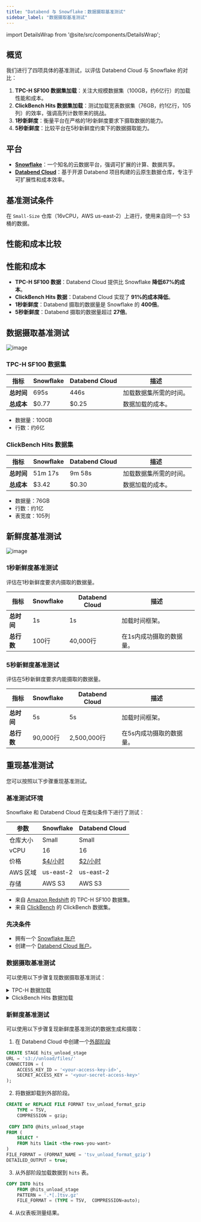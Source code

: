 ```yaml
---
title: "Databend 与 Snowflake：数据摄取基准测试"
sidebar_label: "数据摄取基准测试"
---
```


import DetailsWrap from '@site/src/components/DetailsWrap';

## 概览

我们进行了四项具体的基准测试，以评估 Databend Cloud 与 Snowflake 的对比：
1. **TPC-H SF100 数据集加载**：关注大规模数据集（100GB，约6亿行）的加载性能和成本。
2. **ClickBench Hits 数据集加载**：测试加载宽表数据集（76GB，约1亿行，105列）的效率，强调高列计数带来的挑战。
3. **1秒新鲜度**：衡量平台在严格的1秒新鲜度要求下摄取数据的能力。
4. **5秒新鲜度**：比较平台在5秒新鲜度约束下的数据摄取能力。

## 平台
- **[Snowflake](https://snowflake.com)**：一个知名的云数据平台，强调可扩展的计算、数据共享。
- **[Databend Cloud](https://databend.com)**：基于开源 Databend 项目构建的云原生数据仓库，专注于可扩展性和成本效率。

## 基准测试条件
在 `Small-Size` 仓库（16vCPU，AWS us-east-2）上进行，使用来自同一个 S3 桶的数据。

## 性能和成本比较

## 性能和成本
- **TPC-H SF100 数据**：Databend Cloud 提供比 Snowflake **降低67%的成本**。
- **ClickBench Hits 数据**：Databend Cloud 实现了 **91%的成本降低**。
- **1秒新鲜度**：Databend 摄取的数据量是 Snowflake 的 **400倍**。
- **5秒新鲜度**：Databend 摄取的数据量超过 **27倍**。

## 数据摄取基准测试

![image](https://github.com/datafuselabs/databend/assets/172204/c61d7a40-f6fe-4fb9-83e8-06ea9599aeb4)

### TPC-H SF100 数据集

| 指标             | Snowflake | Databend Cloud | 描述                     |
|------------------|-----------|----------------|--------------------------|
| **总时间**       | 695s      | 446s           | 加载数据集所需的时间。   |
| **总成本**       | $0.77     | $0.25          | 数据加载的成本。         |

- 数据量：100GB
- 行数：约6亿

### ClickBench Hits 数据集

| 指标             | Snowflake | Databend Cloud | 描述                     |
|------------------|-----------|----------------|--------------------------|
| **总时间**       | 51m 17s   | 9m 58s         | 加载数据集所需的时间。   |
| **总成本**       | $3.42     | $0.30          | 数据加载的成本。         |

- 数据量：76GB
- 行数：约1亿
- 表宽度：105列


## 新鲜度基准测试

![image](https://github.com/datafuselabs/databend/assets/172204/41b04e6a-9027-47bf-a749-49c267a7f9ec)

### 1秒新鲜度基准测试

评估在1秒新鲜度要求内摄取的数据量。

| 指标             | Snowflake | Databend Cloud | 描述                                          |
|------------------|-----------|----------------|------------------------------------------------|
| **总时间**       | 1s        | 1s             | 加载时间框架。                                  |
| **总行数**       | 100行     | 40,000行       | 在1s内成功摄取的数据量。                        |

### 5秒新鲜度基准测试

评估在5秒新鲜度要求内能摄取的数据量。

| 指标             | Snowflake   | Databend Cloud | 描述                                         |
|------------------|-------------|----------------|------------------------------------------------|
| **总时间**       | 5s          | 5s             | 加载时间框架。                                 |
| **总行数**       | 90,000行    | 2,500,000行    | 在5s内成功摄取的数据量。                        |


## 重现基准测试

您可以按照以下步骤重现基准测试。

### 基准测试环境

Snowflake 和 Databend Cloud 在类似条件下进行了测试：

| 参数            | Snowflake                                                                | Databend Cloud                            |
|----------------|--------------------------------------------------------------------------|-------------------------------------------|
| 仓库大小        | Small                                                                    | Small                                     |
| vCPU           | 16                                                                       | 16                                        |
| 价格            | [$4/小时](https://www.snowflake.com/en/data-cloud/pricing-options/)      | [$2/小时](https://www.databend.com/plan/) |
| AWS 区域       | us-east-2                                                                | us-east-2                                 |
| 存储            | AWS S3                                                                   | AWS S3                                    |

- 来自 [Amazon Redshift](https://github.com/awslabs/amazon-redshift-utils/tree/master/src/CloudDataWarehouseBenchmark/Cloud-DWB-Derived-from-TPCH) 的 TPC-H SF100 数据集。
- 来自 [ClickBench](https://github.com/ClickHouse/ClickBench) 的 ClickBench 数据集。

### 先决条件

- 拥有一个 [Snowflake 账户](https://singup.snowflake.com)
- 创建一个 [Databend Cloud 账户](https://www.databend.com/apply/)。


### 数据摄取基准测试

可以使用以下步骤复现数据摄取基准测试：

<DetailsWrap>

<details>
  <summary>TPC-H 数据加载</summary>

1. **Snowflake 数据加载**：
   - 登录您的 [Snowflake 账户](https://app.snowflake.com/)。
   - 创建与 TPC-H 架构相对应的表。[SQL 脚本](https://github.com/datafuselabs/wizard/blob/ee9b72a11ac5d977f9a81d17fa34eb47a02ef2ba/benchsb/sql/snow/setup.sql#L1-L92)。
   - 使用 `COPY INTO` 命令从 AWS S3 加载数据。[SQL 脚本](https://github.com/datafuselabs/wizard/blob/ee9b72a11ac5d977f9a81d17fa34eb47a02ef2ba/benchsb/sql/snow/setup.sql#L95-L102)。

2. **Databend Cloud 数据加载**：
   - 登录您的 [Databend Cloud 账户](https://app.databend.com)。
   - 创建必要的表，与 TPC-H 架构相对应。[SQL 脚本](https://github.com/datafuselabs/wizard/blob/ee9b72a11ac5d977f9a81d17fa34eb47a02ef2ba/benchsb/sql/bend/setup.sql#L1-L92)。
   - 使用与 Snowflake 类似的方法从 AWS S3 加载数据。[SQL 脚本](https://github.com/datafuselabs/wizard/blob/ee9b72a11ac5d977f9a81d17fa34eb47a02ef2ba/benchsb/sql/bend/setup.sql#L95-L133)。

</details>

<details>
  <summary> ClickBench Hits 数据加载</summary>

1. **Snowflake 数据加载**：
   - 登录您的 [Snowflake 账户](https://app.snowflake.com/)。
   - 创建与 `hits` 架构相对应的表。[SQL 脚本](https://gist.github.com/BohuTANG/2a23e5f829a8d180f7388c530526ab21?permalink_comment_id=4991762#file-hits-snowflake-schema)。
   - 使用 `COPY INTO` 命令从 AWS S3 加载数据。[SQL 脚本](https://gist.github.com/BohuTANG/2a23e5f829a8d180f7388c530526ab21?permalink_comment_id=4991762#gistcomment-4991762)。

2. **Databend Cloud 数据加载**：
   - 登录您的 [Databend Cloud 账户](https://app.databend.com)。
   - 创建必要的表，与 `hits` 架构相对应。[SQL 脚本](https://gist.github.com/BohuTANG/ab45d251c533dcf0b1ccd3ea1263b8a0#file-hits-databend-schema)。
   - 使用与 Snowflake 类似的方法从 AWS S3 加载数据。[SQL 脚本](https://gist.github.com/BohuTANG/ab45d251c533dcf0b1ccd3ea1263b8a0?permalink_comment_id=4991767#gistcomment-4991767)。

</details>

</DetailsWrap>

### 新鲜度基准测试

可以使用以下步骤复现新鲜度基准测试的数据生成和摄取：


1. 在 Databend Cloud 中创建一个[外部阶段](https://docs.databend.com/sql/sql-commands/ddl/stage/ddl-create-stage#example-2-create-external-stage-with-aws-access-key)
```sql
CREATE STAGE hits_unload_stage
URL = 's3://unload/files/'
CONNECTION = (
    ACCESS_KEY_ID = '<your-access-key-id>',
    SECRET_ACCESS_KEY = '<your-secret-access-key>'
);
```

2. 将数据卸载到外部阶段。

```sql
CREATE or REPLACE FILE FORMAT tsv_unload_format_gzip 
    TYPE = TSV,
    COMPRESSION = gzip; 
    
 COPY INTO @hits_unload_stage
FROM (
    SELECT * 
    FROM hits limit <the-rows-you-want>
) 
FILE_FORMAT = (FORMAT_NAME = 'tsv_unload_format_gzip')
DETAILED_OUTPUT = true;
```

3. 从外部阶段加载数据到 `hits` 表。

```sql
COPY INTO hits
    FROM @hits_unload_stage
    PATTERN = '.*[.]tsv.gz'
    FILE_FORMAT = (TYPE = TSV,  COMPRESSION=auto); 
```

4. 从仪表板测量结果。